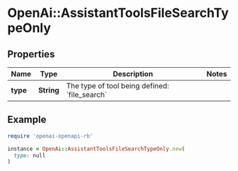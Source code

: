 # OpenAi::AssistantToolsFileSearchTypeOnly

## Properties

| Name | Type | Description | Notes |
| ---- | ---- | ----------- | ----- |
| **type** | **String** | The type of tool being defined: &#x60;file_search&#x60; |  |

## Example

```ruby
require 'openai-openapi-rb'

instance = OpenAi::AssistantToolsFileSearchTypeOnly.new(
  type: null
)
```

